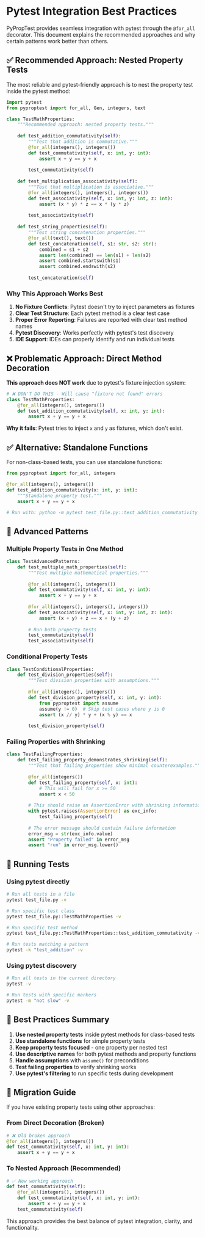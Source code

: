 # Pytest Integration Best Practices

PyPropTest provides seamless integration with pytest through the `@for_all` decorator. This document explains the recommended approaches and why certain patterns work better than others.

## ✅ Recommended Approach: Nested Property Tests

The most reliable and pytest-friendly approach is to nest the property test inside the pytest method:

```python
import pytest
from pyproptest import for_all, Gen, integers, text

class TestMathProperties:
    """Recommended approach: nested property tests."""
    
    def test_addition_commutativity(self):
        """Test that addition is commutative."""
        @for_all(integers(), integers())
        def test_commutativity(self, x: int, y: int):
            assert x + y == y + x
        
        test_commutativity(self)
    
    def test_multiplication_associativity(self):
        """Test that multiplication is associative."""
        @for_all(integers(), integers(), integers())
        def test_associativity(self, x: int, y: int, z: int):
            assert (x * y) * z == x * (y * z)
        
        test_associativity(self)
    
    def test_string_properties(self):
        """Test string concatenation properties."""
        @for_all(text(), text())
        def test_concatenation(self, s1: str, s2: str):
            combined = s1 + s2
            assert len(combined) == len(s1) + len(s2)
            assert combined.startswith(s1)
            assert combined.endswith(s2)
        
        test_concatenation(self)
```

### Why This Approach Works Best

1. **No Fixture Conflicts**: Pytest doesn't try to inject parameters as fixtures
2. **Clear Test Structure**: Each pytest method is a clear test case
3. **Proper Error Reporting**: Failures are reported with clear test method names
4. **Pytest Discovery**: Works perfectly with pytest's test discovery
5. **IDE Support**: IDEs can properly identify and run individual tests

## ❌ Problematic Approach: Direct Method Decoration

**This approach does NOT work** due to pytest's fixture injection system:

```python
# ❌ DON'T DO THIS - Will cause "fixture not found" errors
class TestMathProperties:
    @for_all(integers(), integers())
    def test_addition_commutativity(self, x: int, y: int):
        assert x + y == y + x
```

**Why it fails**: Pytest tries to inject `x` and `y` as fixtures, which don't exist.

## ✅ Alternative: Standalone Functions

For non-class-based tests, you can use standalone functions:

```python
from pyproptest import for_all, integers

@for_all(integers(), integers())
def test_addition_commutativity(x: int, y: int):
    """Standalone property test."""
    assert x + y == y + x

# Run with: python -m pytest test_file.py::test_addition_commutativity
```

## 🎯 Advanced Patterns

### Multiple Property Tests in One Method

```python
class TestAdvancedPatterns:
    def test_multiple_math_properties(self):
        """Test multiple mathematical properties."""
        
        @for_all(integers(), integers())
        def test_commutativity(self, x: int, y: int):
            assert x + y == y + x
        
        @for_all(integers(), integers(), integers())
        def test_associativity(self, x: int, y: int, z: int):
            assert (x + y) + z == x + (y + z)
        
        # Run both property tests
        test_commutativity(self)
        test_associativity(self)
```

### Conditional Property Tests

```python
class TestConditionalProperties:
    def test_division_properties(self):
        """Test division properties with assumptions."""
        
        @for_all(integers(), integers())
        def test_division_property(self, x: int, y: int):
            from pyproptest import assume
            assume(y != 0)  # Skip test cases where y is 0
            assert (x // y) * y + (x % y) == x
        
        test_division_property(self)
```

### Failing Properties with Shrinking

```python
class TestFailingProperties:
    def test_failing_property_demonstrates_shrinking(self):
        """Test that failing properties show minimal counterexamples."""
        
        @for_all(integers())
        def test_failing_property(self, x: int):
            # This will fail for x >= 50
            assert x < 50
        
        # This should raise an AssertionError with shrinking information
        with pytest.raises(AssertionError) as exc_info:
            test_failing_property(self)
        
        # The error message should contain failure information
        error_msg = str(exc_info.value)
        assert "Property failed" in error_msg
        assert "run" in error_msg.lower()
```

## 🚀 Running Tests

### Using pytest directly

```bash
# Run all tests in a file
pytest test_file.py -v

# Run specific test class
pytest test_file.py::TestMathProperties -v

# Run specific test method
pytest test_file.py::TestMathProperties::test_addition_commutativity -v

# Run tests matching a pattern
pytest -k "test_addition" -v
```

### Using pytest discovery

```bash
# Run all tests in the current directory
pytest -v

# Run tests with specific markers
pytest -m "not slow" -v
```

## 📝 Best Practices Summary

1. **Use nested property tests** inside pytest methods for class-based tests
2. **Use standalone functions** for simple property tests
3. **Keep property tests focused** - one property per nested test
4. **Use descriptive names** for both pytest methods and property functions
5. **Handle assumptions** with `assume()` for preconditions
6. **Test failing properties** to verify shrinking works
7. **Use pytest's filtering** to run specific tests during development

## 🔧 Migration Guide

If you have existing property tests using other approaches:

### From Direct Decoration (Broken)
```python
# ❌ Old broken approach
@for_all(integers(), integers())
def test_commutativity(self, x: int, y: int):
    assert x + y == y + x
```

### To Nested Approach (Recommended)
```python
# ✅ New working approach
def test_commutativity(self):
    @for_all(integers(), integers())
    def test_commutativity(self, x: int, y: int):
        assert x + y == y + x
    test_commutativity(self)
```

This approach provides the best balance of pytest integration, clarity, and functionality.
